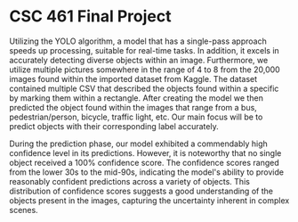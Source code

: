 # CSC 461 Final Project


Utilizing the YOLO algorithm, a model that has a single-pass approach speeds up processing, suitable for real-time tasks. In addition, it excels in accurately detecting diverse objects within an image. Furthermore, we utilize multiple pictures somewhere in the range of 4 to 8 from the 20,000 images found within the imported dataset from Kaggle. The dataset contained multiple CSV that described the objects found within a specific by marking them within a rectangle. After creating the model we then predicted the object found within the images that range from a bus, pedestrian/person, bicycle, traffic light, etc. Our main focus will be to predict objects with their corresponding label accurately. 

During the prediction phase, our model exhibited a commendably high confidence level in its predictions. However, it is noteworthy that no single object received a 100% confidence score. The confidence scores ranged from the lower 30s to the mid-90s, indicating the model's ability to provide reasonably confident predictions across a variety of objects. This distribution of confidence scores suggests a good understanding of the objects present in the images, capturing the uncertainty inherent in complex scenes.


